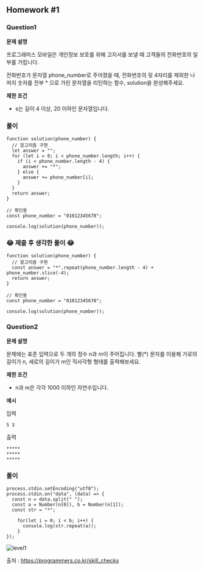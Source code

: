 ## Homework #1

### Question1

**문제 설명**

프로그래머스 모바일은 개인정보 보호를 위해 고지서를 보낼 때 고객들의 전화번호의 일부를 가립니다.

전화번호가 문자열 phone_number로 주어졌을 때, 전화번호의 뒷 4자리를 제외한 나머지 숫자를 전부 \* 으로 가린 문자열을 리턴하는 함수, solution을 완성해주세요.

**제한 조건**

- s는 길이 4 이상, 20 이하인 문자열입니다.

### 풀이

```JS
function solution(phone_number) {
  // 알고리즘 구현
  let answer = "";
  for (let i = 0; i < phone_number.length; i++) {
    if (i < phone_number.length - 4) {
      answer += "*";
    } else {
      answer += phone_number[i];
    }
  }
  return answer;
}

// 확인용
const phone_number = "01012345678";

console.log(solution(phone_number));
```

### 😂 제출 후 생각한 풀이 😂

```JS
function solution(phone_number) {
  // 알고리즘 구현
  const answer = "*".repeat(phone_number.length - 4) + phone_number.slice(-4);
  return answer;
}

// 확인용
const phone_number = "01012345678";

console.log(solution(phone_number));
```

### Question2

**문제 설명**

문제에는 표준 입력으로 두 개의 정수 n과 m이 주어집니다.
별(\*) 문자를 이용해 가로의 길이가 n, 세로의 길이가 m인 직사각형 형태를 출력해보세요.

**제한 조건**

- n과 m은 각각 1000 이하인 자연수입니다.

**예시**

입력

```JS
5 3
```

출력

```JS
*****
*****
*****
```

### 풀이

```JS
process.stdin.setEncoding("utf8");
process.stdin.on("data", (data) => {
  const n = data.split(" ");
  const a = Number(n[0]), b = Number(n[1]);
  const str = "*";

    for(let i = 0; i < b; i++) {
      console.log(str.repeat(a));
    }
});
```

![level1](https://user-images.githubusercontent.com/67866773/103300012-3f48d700-4a41-11eb-8e2c-1e6ae7468bbc.PNG)

출처 : https://programmers.co.kr/skill_checks
